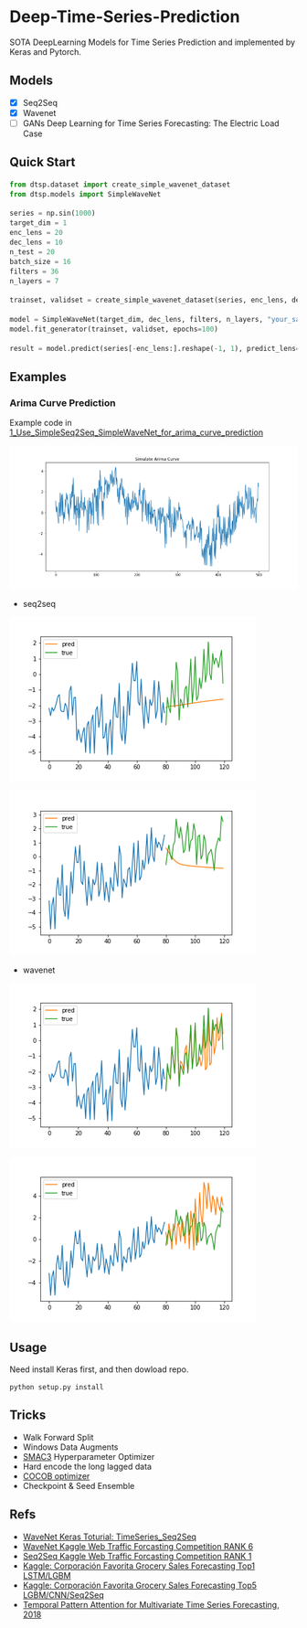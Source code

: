 # Deep-Time-Series-Prediction
SOTA DeepLearning Models for Time Series Prediction and implemented by Keras and Pytorch.

## Models

- [x] Seq2Seq
- [x] Wavenet
- [ ] GANs
Deep Learning for Time Series Forecasting: The Electric Load Case

## Quick Start

```python
from dtsp.dataset import create_simple_wavenet_dataset
from dtsp.models import SimpleWaveNet

series = np.sin(1000)
target_dim = 1
enc_lens = 20
dec_lens = 10
n_test = 20
batch_size = 16
filters = 36
n_layers = 7

trainset, validset = create_simple_wavenet_dataset(series, enc_lens, dec_lens, n_test, batch_size)

model = SimpleWaveNet(target_dim, dec_lens, filters, n_layers, "your_save_dir")
model.fit_generator(trainset, validset, epochs=100)

result = model.predict(series[-enc_lens:].reshape(-1, 1), predict_lens=10)
```

## Examples

### Arima Curve Prediction

Example code in [1_Use_SimpleSeq2Seq_SimpleWaveNet_for_arima_curve_prediction](/notebooks/1_Use_SimpleSeq2Seq_SimpleWaveNet_for_arima_curve_prediction.ipynb)

![](./assets/1_arima_curve.png)

- seq2seq

![seq2seq 1](./assets/1_seq2seq_pred_0.png)

![seq2seq 2](./assets/1_seq2seq_pred_39.png)

- wavenet

![wavenet 1](./assets/1_wavenet_pred_0.png)

![wavenet 2](./assets/1_wavenet_pred_39.png)

## Usage

Need install Keras first, and then dowload repo.

```shell
python setup.py install
```

## Tricks

- Walk Forward Split
- Windows Data Augments
- [SMAC3](https://automl.github.io/SMAC3/stable/) Hyperparameter Optimizer
- Hard encode the long lagged data
- [COCOB optimizer](https://arxiv.org/abs/1705.07795)
- Checkpoint & Seed Ensemble

## Refs

- [WaveNet Keras Toturial: TimeSeries_Seq2Seq](https://github.com/JEddy92/TimeSeries_Seq2Seq)
- [WaveNet Kaggle Web Traffic Forcasting Competition RANK 6](https://github.com/sjvasquez/web-traffic-forecasting)
- [Seq2Seq Kaggle Web Traffic Forcasting Competition RANK 1](https://www.kaggle.com/c/web-traffic-time-series-forecasting/discussion/43795#latest-631996)
- [Kaggle: Corporación Favorita Grocery Sales Forecasting Top1 LSTM/LGBM](https://www.kaggle.com/c/favorita-grocery-sales-forecasting/discussion/47582)
- [Kaggle: Corporación Favorita Grocery Sales Forecasting Top5 LGBM/CNN/Seq2Seq](https://www.kaggle.com/c/favorita-grocery-sales-forecasting/discussion/47556)
- [Temporal Pattern Attention for Multivariate Time Series Forecasting, 2018](https://arxiv.org/abs/1809.04206)
